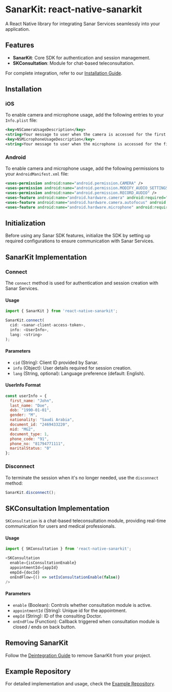 # SanarKit: react-native-sanarkit

A React Native library for integrating Sanar Services seamlessly into your application.

## Features
- **SanarKit**: Core SDK for authentication and session management.
- **SKConsultation**: Module for chat-based teleconsultation.

For complete integration, refer to our [Installation Guide](#).

## Installation

### iOS
To enable camera and microphone usage, add the following entries to your `Info.plist` file:

```xml
<key>NSCameraUsageDescription</key>
<string>Your message to user when the camera is accessed for the first time</string>
<key>NSMicrophoneUsageDescription</key>
<string>Your message to user when the microphone is accessed for the first time</string>
```

### Android
To enable camera and microphone usage, add the following permissions to your `AndroidManifest.xml` file:

```xml
<uses-permission android:name="android.permission.CAMERA" />
<uses-permission android:name="android.permission.MODIFY_AUDIO_SETTINGS" />
<uses-permission android:name="android.permission.RECORD_AUDIO" />
<uses-feature android:name="android.hardware.camera" android:required="false" />
<uses-feature android:name="android.hardware.camera.autofocus" android:required="false" />
<uses-feature android:name="android.hardware.microphone" android:required="false" />
```

## Initialization
Before using any Sanar SDK features, initialize the SDK by setting up required configurations to ensure communication with Sanar Services.

## SanarKit Implementation

### Connect
The `connect` method is used for authentication and session creation with Sanar Services.

#### Usage
```javascript
import { SanarKit } from 'react-native-sanarkit';

SanarKit.connect(
  cid: <sanar-client-access-token>,
  info: <UserInfo>,
  lang: <string>
);
```

#### Parameters
- `cid` (String): Client ID provided by Sanar.
- `info` (Object): User details required for session creation.
- `lang` (String, optional): Language preference (default: English).

#### UserInfo Format
```javascript
const userInfo = {
  first_name: "John",
  last_name: "Doe",
  dob: "1990-01-01",
  gender: "M",
  nationality: "Saudi Arabia",
  document_id: "2469433220",
  mid: "MG2",
  document_type: 1,
  phone_code: "91",
  phone_no: "81794771111",
  maritalStatus: "0"
};
```

### Disconnect
To terminate the session when it's no longer needed, use the `disconnect` method:
```javascript
SanarKit.disconnect();
```

## SKConsultation Implementation
`SKConsultation` is a chat-based teleconsultation module, providing real-time communication for users and medical professionals.

#### Usage
```javascript
import { SKConsultation } from 'react-native-sanarkit';

<SKConsultation
  enable={isConsultationEnable} 
  appointmentId={appId} 
  empId={docId}
  onEndFlow={() => setIsConsultationEnable(false)}
/>
```

#### Parameters
- `enable` (Boolean): Controls whether consultation module is active.
- `appointmentId` (String): Unique id for the appointment.
- `empId` (String): ID of the consulting Doctor.
- `onEndFlow` (Function): Callback triggered when consultation module is closed / ends on back button.

## Removing SanarKit
Follow the [Deintegration Guide](#) to remove SanarKit from your project.

## Example Repository
For detailed implementation and usage, check the [Example Repository](#).
